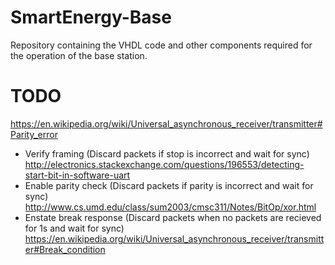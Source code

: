 # SmartEnergy-Base
Repository containing the VHDL code and other components required for the operation of the base station.

# TODO
https://en.wikipedia.org/wiki/Universal_asynchronous_receiver/transmitter#Parity_error
- Verify framing (Discard packets if stop is incorrect and wait for sync)
http://electronics.stackexchange.com/questions/196553/detecting-start-bit-in-software-uart
- Enable parity check (Discard packets if parity is incorrect and wait for sync)
http://www.cs.umd.edu/class/sum2003/cmsc311/Notes/BitOp/xor.html
- Enstate break response (Discard packets when no packets are recieved for 1s and wait for sync)
https://en.wikipedia.org/wiki/Universal_asynchronous_receiver/transmitter#Break_condition
